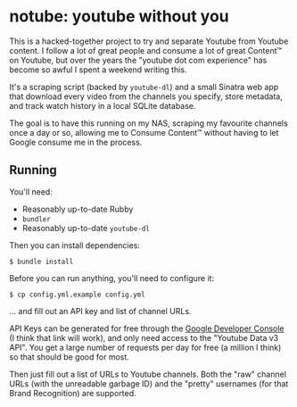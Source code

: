 # notube: youtube without you

This is a hacked-together project to try and separate Youtube from Youtube
content. I follow a lot of great people and consume a lot of great Content™ on
Youtube, but over the years the "youtube dot com experience" has become so awful
I spent a weekend writing this.

It's a scraping script (backed by `youtube-dl`) and a small Sinatra web app that
download every video from the channels you specify, store metadata, and track
watch history in a local SQLite database.

The goal is to have this running on my NAS, scraping my favourite channels once
a day or so, allowing me to Consume Content™ without having to let Google
consume me in the process.

## Running

You'll need:

  - Reasonably up-to-date Rubby
  - `bundler`
  - Reasonably up-to-date `youtube-dl`

Then you can install dependencies:

```
$ bundle install
```

Before you can run anything, you'll need to configure it:

```
$ cp config.yml.example config.yml
```

... and fill out an API key and list of channel URLs.

API Keys can be generated for free through the [Google Developer Console][1] (I
think that link will work), and only need access to the "Youtube Data v3 API".
You get a large number of requests per day for free (a million I think) so that
should be good for most.

[1]: https://console.developers.google.com/apis/api/youtube.googleapis.com/credentials

Then just fill out a list of URLs to Youtube channels. Both the "raw" channel
URLs (with the unreadable garbage ID) and the "pretty" usernames (for that Brand
Recognition) are supported.
